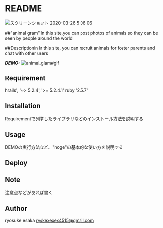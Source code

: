 # README
![スクリーンショット 2020-03-26 5 06 06](https://user-images.githubusercontent.com/58371270/77803759-42352680-70c1-11ea-9efa-8223c8be973c.png)


##"animal gram"
In this site,you can post photos of animals so they can be seen by people around the world  

##Descriptionin
In this site, you can recruit animals for foster parents and chat with other users

***DEMO:***
![animal_glam#gif](https://user-images.githubusercontent.com/58371270/77804553-2f235600-70c3-11ea-9bf9-4bafab3db75c.gif)

## Requirement
 hrails', '~> 5.2.4', '>= 5.2.4.1'
 ruby '2.5.7'


## Installation
Requirementで列挙したライブラリなどのインストール方法を説明する


## Usage

DEMOの実行方法など、"hoge"の基本的な使い方を説明する

## Deploy


## Note

注意点などがあれば書く

## Author
ryosuke esaka
ryokexexex4515@gmail.com